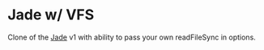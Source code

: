Jade w/ VFS
===========

Clone of the [Jade](https://github.com/pugjs/jade) v1 with ability to pass your own readFileSync in options.
